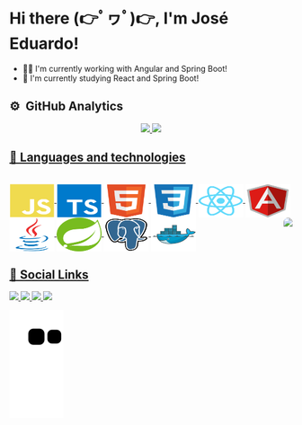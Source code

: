 <h1 align="left">Hi there (👉ﾟヮﾟ)👉, I'm José Eduardo!</h1>

- 👨‍💻 I'm currently working with Angular and Spring Boot!
- 📒 I'm currently studying React and Spring Boot!

## ⚙️ &nbsp;GitHub Analytics

<div align="center">
  <a href="https://github.com/JoseEduardoSS">
  <img height="180em" src="https://github-readme-stats.vercel.app/api?username=JoseEduardoSS&show_icons=true&theme=tokyonight&count_private=true"/>
  <img height="180em" src="https://github-readme-stats.vercel.app/api/top-langs/?username=JoseEduardoSS&layout=compact&langs_count=7&theme=tokyonight"/>
</div>

## 🔭 Languages and technologies
  
<div style="display: inline_block"><br>
  <img align="center" height="60" width="80" src="https://raw.githubusercontent.com/devicons/devicon/master/icons/javascript/javascript-plain.svg">
  <img align="center" height="60" width="80" src="https://raw.githubusercontent.com/devicons/devicon/master/icons/typescript/typescript-plain.svg">
  <img align="center" height="60" width="80" src="https://raw.githubusercontent.com/devicons/devicon/master/icons/html5/html5-original.svg">
  <img align="center" height="60" width="80" src="https://raw.githubusercontent.com/devicons/devicon/master/icons/css3/css3-original.svg">
  <img align="center" height="60" width="80" src="https://raw.githubusercontent.com/devicons/devicon/1119b9f84c0290e0f0b38982099a2bd027a48bf1/icons/react/react-original.svg">
  <img align="center" height="60" width="80" src="https://raw.githubusercontent.com/devicons/devicon/1119b9f84c0290e0f0b38982099a2bd027a48bf1/icons/angularjs/angularjs-original.svg">
  <img align="center" height="60" width="80" src="https://raw.githubusercontent.com/devicons/devicon/1119b9f84c0290e0f0b38982099a2bd027a48bf1/icons/java/java-original.svg">
  <img align="center" height="60" width="80" src="https://raw.githubusercontent.com/devicons/devicon/1119b9f84c0290e0f0b38982099a2bd027a48bf1/icons/spring/spring-original.svg">
  <img align="center" height="60" width="80" src="https://raw.githubusercontent.com/devicons/devicon/1119b9f84c0290e0f0b38982099a2bd027a48bf1/icons/postgresql/postgresql-original.svg">
  <img align="center" height="60" width="80" src="https://raw.githubusercontent.com/devicons/devicon/1119b9f84c0290e0f0b38982099a2bd027a48bf1/icons/docker/docker-original.svg">
  <img align="right" height="150" style="border-radius:50px;" src="https://i.pinimg.com/originals/e9/4a/43/e94a434eb01b15e2b6d0f7723f69d0d2.gif">
</div>
  
  ## 🔗 Social Links
  <div> 
  <a href="https://www.instagram.com/joseeduardoss8/" target="_blank">
    <img src="https://img.shields.io/badge/-Instagram-%23E4405F?style=for-the-badge&logo=instagram&logoColor=white" target="_blank" />
  </a>
   
  <a href = "mailto:joseesouza14@gmail.com" target="_blank">
    <img src="https://img.shields.io/badge/-Gmail-%23333?style=for-the-badge&logo=gmail&logoColor=white" />
  </a>
    
  <a href="https://www.linkedin.com/in/josé-eduardo-santos-de-souza-14aab21a9/" target="_blank">
    <img src="https://img.shields.io/badge/-LinkedIn-%230077B5?style=for-the-badge&logo=linkedin&logoColor=white" target="_blank" />
  </a> 
    
  <a href="https://web.whatsapp.com/send?l=en&phone=+55 48999022132" target="_blank">
    <img src="https://img.shields.io/badge/WhatsApp-25D366?style=for-the-badge&logo=whatsapp&logoColor=white" target="_blank" />
  </a>
  
 
  ![Snake animation](https://github.com/JoseEduardoSS/JoseEduardoSS/blob/output/github-contribution-grid-snake.svg)
 
</div>
